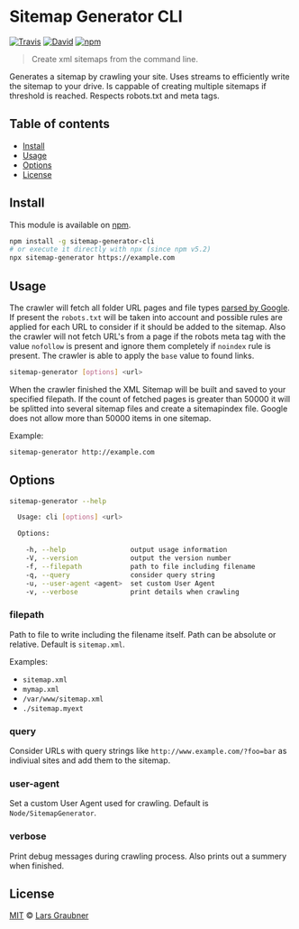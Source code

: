 # Sitemap Generator CLI

[![Travis](https://img.shields.io/travis/lgraubner/sitemap-generator-cli.svg)](https://travis-ci.org/lgraubner/sitemap-generator-cli) [![David](https://img.shields.io/david/lgraubner/sitemap-generator-cli.svg)](https://david-dm.org/lgraubner/sitemap-generator-cli) [![npm](https://img.shields.io/npm/v/sitemap-generator-cli.svg)](https://www.npmjs.com/package/sitemap-generator-cli)

> Create xml sitemaps from the command line.

Generates a sitemap by crawling your site. Uses streams to efficiently write the sitemap to your drive. Is cappable of creating multiple sitemaps if threshold is reached. Respects robots.txt and meta tags.

## Table of contents

- [Install](#install)
- [Usage](#usage)
- [Options](#options)
- [License](#license)

## Install

This module is available on [npm](https://www.npmjs.com/).

```BASH
npm install -g sitemap-generator-cli
# or execute it directly with npx (since npm v5.2)
npx sitemap-generator https://example.com
```

## Usage

The crawler will fetch all folder URL pages and file types [parsed by Google](https://support.google.com/webmasters/answer/35287?hl=en). If present the `robots.txt` will be taken into account and possible rules are applied for each URL to consider if it should be added to the sitemap. Also the crawler will not fetch URL's from a page if the robots meta tag with the value `nofollow` is present and ignore them completely if `noindex` rule is present. The crawler is able to apply the `base` value to found links.

```BASH
sitemap-generator [options] <url>
```

When the crawler finished the XML Sitemap will be built and saved to your specified filepath. If the count of fetched pages is greater than 50000 it will be splitted into several sitemap files and create a sitemapindex file. Google does not allow more than 50000 items in one sitemap.

Example:

```BASH
sitemap-generator http://example.com
```

## Options

```BASH
sitemap-generator --help

  Usage: cli [options] <url>

  Options:

    -h, --help                output usage information
    -V, --version             output the version number
    -f, --filepath            path to file including filename
    -q, --query               consider query string
    -u, --user-agent <agent>  set custom User Agent
    -v, --verbose             print details when crawling
```

### filepath

Path to file to write including the filename itself. Path can be absolute or relative. Default is `sitemap.xml`.

Examples:

- `sitemap.xml`
- `mymap.xml`
- `/var/www/sitemap.xml`
- `./sitemap.myext`

### query

Consider URLs with query strings like `http://www.example.com/?foo=bar` as indiviual sites and add them to the sitemap.

### user-agent

Set a custom User Agent used for crawling. Default is `Node/SitemapGenerator`.

### verbose

Print debug messages during crawling process. Also prints out a summery when finished.

## License

[MIT](https://github.com/lgraubner/sitemap-generator/blob/master/LICENSE) © [Lars Graubner](https://larsgraubner.com)

